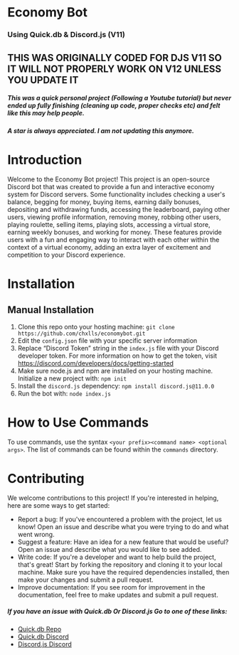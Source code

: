 # Economy Bot
### Using Quick.db & Discord.js (V11)

## THIS WAS ORIGINALLY CODED FOR DJS V11 SO IT WILL NOT PROPERLY WORK ON V12 UNLESS YOU UPDATE IT

##### This was a quick personal project (Following a Youtube tutorial) but never ended up fully finishing (cleaning up code, proper checks etc) and felt like this may help people.
##### A star is always appreciated. I am not updating this anymore.

# Introduction
Welcome to the Economy Bot project! This project is an open-source Discord bot that was created to provide a fun and interactive economy system for Discord servers. Some functionality includes checking a user's balance, begging for money, buying items, earning daily bonuses, depositing and withdrawing funds, accessing the leaderboard, paying other users, viewing profile information, removing money, robbing other users, playing roulette, selling items, playing slots, accessing a virtual store, earning weekly bonuses, and working for money. These features provide users with a fun and engaging way to interact with each other within the context of a virtual economy, adding an extra layer of excitement and competition to your Discord experience.

# Installation

## Manual Installation

1. Clone this repo onto your hosting machine: `git clone https://github.com/chxlls/economybot.git`
2. Edit the `config.json` file with your specific server information
3. Replace “Discord Token” string in the `index.js` file with your Discord developer token. For more information on how to get the token, visit https://discord.com/developers/docs/getting-started
4. Make sure node.js and npm are installed on your hosting machine. Initialize a new project with: `npm init`
5. Install the `discord.js` dependency: `npm install discord.js@11.0.0`
6. Run the bot with: `node index.js`

# How to Use Commands

To use commands, use the syntax `<your prefix><command name> <optional args>`. The list of commands can be found within the `commands` directory.

# Contributing
We welcome contributions to this project! If you're interested in helping, here are some ways to get started:

+ Report a bug: If you've encountered a problem with the project, let us know! Open an issue and describe what you were trying to do and what went wrong.
+ Suggest a feature: Have an idea for a new feature that would be useful? Open an issue and describe what you would like to see added.
+ Write code: If you're a developer and want to help build the project, that's great! Start by forking the repository and cloning it to your local machine. Make sure you have the required dependencies installed, then make your changes and submit a pull request.
+ Improve documentation: If you see room for improvement in the documentation, feel free to make updates and submit a pull request.


##### If you have an issue with Quick.db Or Discord.js Go to one of these links:

+ [Quick.db Repo](https://github.com/TrueXPixels/quick.db)
+ [Quick.db Discord](https://discordapp.com/invite/plexidev)
+ [Discord.js Discord](https://discordapp.com/invite/bRCvFy9)
